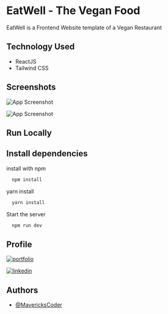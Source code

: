 
# EatWell - The Vegan Food

EatWell is a Frontend Website template of a Vegan Restaurant



## Technology Used

 - ReactJS
 - Tailwind CSS


## Screenshots

![App Screenshot](https://user-images.githubusercontent.com/110741425/211205736-a10803ad-aab7-4c1d-85b1-df3c88cde003.png)

![App Screenshot](https://user-images.githubusercontent.com/110741425/211205788-ed86fbd5-14a0-44f3-bb18-4596160e33b6.png)

## Run Locally

## Install dependencies
install with npm

```bash
  npm install
```
yarn install
```bash
  yarn install
```

Start the server

```bash
  npm run dev
```


## Profile
[![portfolio](https://img.shields.io/badge/my_portfolio-000?style=for-the-badge&logo=ko-fi&logoColor=white)](https://github.com/MavericksCoder)

[![linkedin](https://img.shields.io/badge/linkedin-0A66C2?style=for-the-badge&logo=linkedin&logoColor=white)](https://www.linkedin.com/in/sudarshan-trifaley-188b4023a/)


## Authors

- [@MavericksCoder](https://github.com/MavericksCoder)
